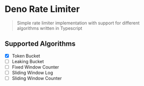 # Deno Rate Limiter

> Simple rate limiter implementation with support for different algorithms written in Typescript

## Supported Algorithms
- [x] Token Bucket
- [ ] Leaking Bucket
- [ ] Fixed Window Counter
- [ ] Sliding Window Log
- [ ] Sliding Window Counter
